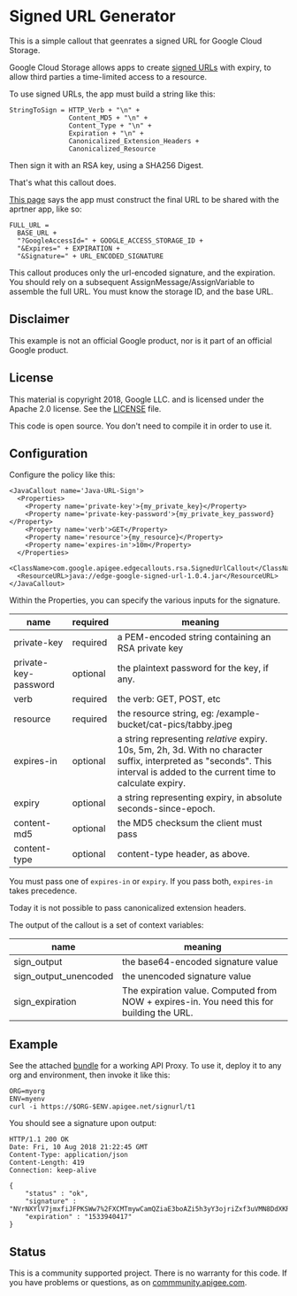# Signed URL Generator

This is a simple callout that geenrates a signed URL for Google Cloud Storage.

Google Cloud Storage allows apps to create [signed URLs](https://cloud.google.com/storage/docs/access-control/signed-urls) with expiry, to allow third parties a time-limited access to a resource.

To use signed URLs, the app must build a string like this:

```
StringToSign = HTTP_Verb + "\n" +
               Content_MD5 + "\n" +
               Content_Type + "\n" +
               Expiration + "\n" +
               Canonicalized_Extension_Headers +
               Canonicalized_Resource
```

Then sign it with an RSA key, using a SHA256 Digest.

That's what this callout does.

[This page](https://cloud.google.com/storage/docs/access-control/create-signed-urls-program)
says the app must construct the final URL to be shared with the aprtner app, like so:

```
FULL_URL =
  BASE_URL +
  "?GoogleAccessId=" + GOOGLE_ACCESS_STORAGE_ID +
  "&Expires=" + EXPIRATION +
  "&Signature=" + URL_ENCODED_SIGNATURE
```

This callout produces only the url-encoded signature, and the expiration. You should rely on a subsequent
AssignMessage/AssignVariable to assemble the full URL. You must know the storage ID, and the base URL.

## Disclaimer

This example is not an official Google product, nor is it part of an official Google product.

## License

This material is copyright 2018, Google LLC.
and is licensed under the Apache 2.0 license. See the [LICENSE](LICENSE) file.

This code is open source. You don't need to compile it in order to use it.


## Configuration

Configure the policy like this:

```
<JavaCallout name='Java-URL-Sign'>
  <Properties>
    <Property name='private-key'>{my_private_key}</Property>
    <Property name='private-key-password'>{my_private_key_password}</Property>
    <Property name='verb'>GET</Property>
    <Property name='resource'>{my_resource}</Property>
    <Property name='expires-in'>10m</Property>
  </Properties>
  <ClassName>com.google.apigee.edgecallouts.rsa.SignedUrlCallout</ClassName>
  <ResourceURL>java://edge-google-signed-url-1.0.4.jar</ResourceURL>
</JavaCallout>
```

Within the Properties, you can specify the various inputs for the signature.

| name                 | required | meaning |
| -------------------- | -------- | -------------------------------------------------- |
| private-key          | required | a PEM-encoded string containing an RSA private key |
| private-key-password | optional | the plaintext password for the key, if any. |
| verb                 | required | the verb: GET, POST, etc |
| resource             | required | the resource string, eg: /example-bucket/cat-pics/tabby.jpeg |
| expires-in           | optional | a string representing _relative_ expiry.  10s, 5m, 2h, 3d.  With no character suffix, interpreted as "seconds". This interval is added to the current time to calculate expiry. |
| expiry               | optional | a string representing expiry, in absolute seconds-since-epoch. |
| content-md5          | optional | the MD5 checksum the client must pass |
| content-type         | optional | content-type header, as above. |

You must pass one of `expires-in` or `expiry`. If you pass both, `expires-in` takes precedence.

Today it is not possible to pass canonicalized extension headers.

The output of the callout is a set of context variables:

| name                  | meaning |
| --------------------- | ------------------------------------------------------------------------------ |
| sign_output           | the base64-encoded signature value                                                  |
| sign_output_unencoded | the unencoded signature value                                                       |
| sign_expiration       | The expiration value. Computed from NOW + expires-in. You need this for building the URL. |


## Example

See the attached [bundle](./bundle) for a working API Proxy.
To use it, deploy it to any org and environment, then invoke it like this:

```
ORG=myorg
ENV=myenv
curl -i https://$ORG-$ENV.apigee.net/signurl/t1
```

You should see a signature upon output:

```
HTTP/1.1 200 OK
Date: Fri, 10 Aug 2018 21:22:45 GMT
Content-Type: application/json
Content-Length: 419
Connection: keep-alive

{
    "status" : "ok",
    "signature" : "NVrNXYlV7jmxfiJFPKSWw7%2FXCMTmywCamQZiaE3boAZi5h3yY3ojriZxf3uVMN8DdXKRWF%2FyLa7%2FsfuQyq7qeJTYTvtR4z9mAdOgHNG1tJD1HqVol5F89GwCTBYWuSHwNeFCFIn8JoTZ%2Bc8K5UXhN7l2cMJmnvWGsm44%2B01HybRY9nqToeWPlZJs7lBLoBZRzTY5949DCRYTscuzKdx9ltJFmOF3EbRtJRLfvj0GkiJeiGHmQuflxilAriO2ZWpWXtyi46OM2jIX6iXcjQeqPra%2BByRE9xnF2ZmHrAHFv6NezbudnL%2FrZInLYVdbwRnlcdzE534BiLx2LHmFc08fYw%3D%3D",
    "expiration" : "1533940417"
}

```



## Status

This is a community supported project. There is no warranty for this code.
If you have problems or questions, as on [commmunity.apigee.com](https://community.apigee.com).
